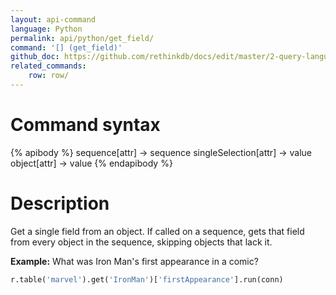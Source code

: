 ```yaml
---
layout: api-command 
language: Python
permalink: api/python/get_field/
command: '[] (get_field)'
github_doc: https://github.com/rethinkdb/docs/edit/master/2-query-language/api/python/document-manipulation/get_field.md
related_commands:
    row: row/
---
```


# Command syntax #

{% apibody %}
sequence[attr] &rarr; sequence
singleSelection[attr] &rarr; value
object[attr] &rarr; value
{% endapibody %}

# Description #

Get a single field from an object. If called on a sequence, gets that field from every
object in the sequence, skipping objects that lack it.

__Example:__ What was Iron Man's first appearance in a comic?

```py
r.table('marvel').get('IronMan')['firstAppearance'].run(conn)
```
